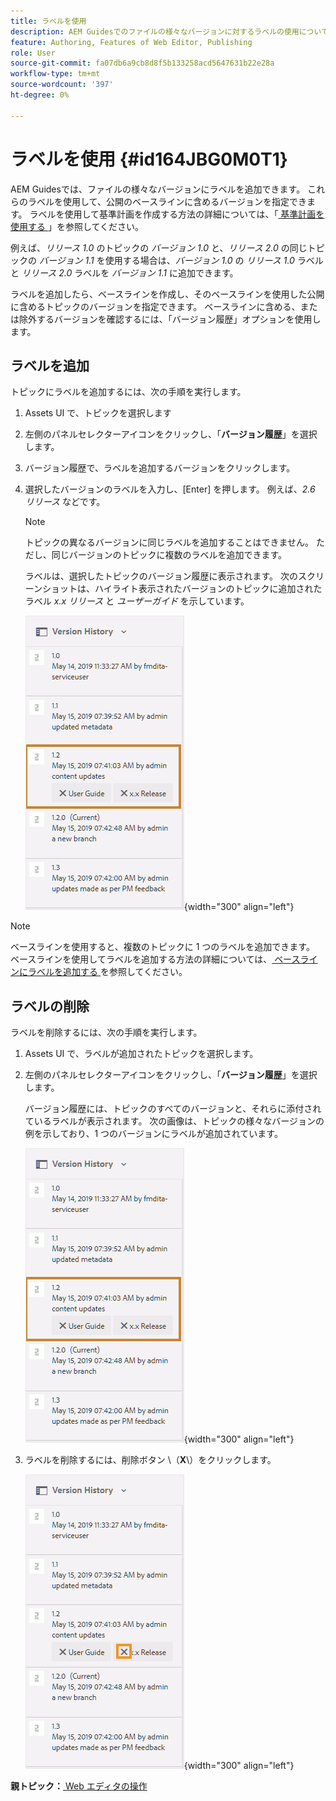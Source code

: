 ```yaml
---
title: ラベルを使用
description: AEM Guidesでのファイルの様々なバージョンに対するラベルの使用について説明します。 トピックのバージョンにラベルを追加または削除する方法を説明します。
feature: Authoring, Features of Web Editor, Publishing
role: User
source-git-commit: fa07db6a9cb8d8f5b133258acd5647631b22e28a
workflow-type: tm+mt
source-wordcount: '397'
ht-degree: 0%

---
```


# ラベルを使用 {#id164JBG0M0T1}

AEM Guidesでは、ファイルの様々なバージョンにラベルを追加できます。 これらのラベルを使用して、公開のベースラインに含めるバージョンを指定できます。 ラベルを使用して基準計画を作成する方法の詳細については、「[ 基準計画を使用する ](generate-output-use-baseline-for-publishing.md#)」を参照してください。

例えば、*リリース 1.0* のトピックの *バージョン 1.0* と、*リリース 2.0* の同じトピックの *バージョン 1.1* を使用する場合は、*バージョン 1.0* の *リリース 1.0* ラベルと *リリース 2.0* ラベルを *バージョン 1.1* に追加できます。

ラベルを追加したら、ベースラインを作成し、そのベースラインを使用した公開に含めるトピックのバージョンを指定できます。 ベースラインに含める、または除外するバージョンを確認するには、「バージョン履歴」オプションを使用します。

## ラベルを追加

トピックにラベルを追加するには、次の手順を実行します。

1. Assets UI で、トピックを選択します
1. 左側のパネルセレクターアイコンをクリックし、「**バージョン履歴**」を選択します。
1. バージョン履歴で、ラベルを追加するバージョンをクリックします。

1. 選択したバージョンのラベルを入力し、[Enter] を押します。 例えば、*2.6 リリース* などです。

   >[!NOTE]
   >
   > トピックの異なるバージョンに同じラベルを追加することはできません。 ただし、同じバージョンのトピックに複数のラベルを追加できます。

   ラベルは、選択したトピックのバージョン履歴に表示されます。 次のスクリーンショットは、ハイライト表示されたバージョンのトピックに追加されたラベル *x.x リリース* と *ユーザーガイド* を示しています。

   ![](images/labels.png){width="300" align="left"}

>[!NOTE]
>
> ベースラインを使用すると、複数のトピックに 1 つのラベルを追加できます。 ベースラインを使用してラベルを追加する方法の詳細については、[ ベースラインにラベルを追加する ](generate-output-use-baseline-for-publishing.md#id184KD0T305Z) を参照してください。

## ラベルの削除

ラベルを削除するには、次の手順を実行します。

1. Assets UI で、ラベルが追加されたトピックを選択します。
1. 左側のパネルセレクターアイコンをクリックし、「**バージョン履歴**」を選択します。

   バージョン履歴には、トピックのすべてのバージョンと、それらに添付されているラベルが表示されます。 次の画像は、トピックの様々なバージョンの例を示しており、1 つのバージョンにラベルが追加されています。

   ![](images/labels.png){width="300" align="left"}

1. ラベルを削除するには、削除ボタン \（**X**\）をクリックします。

   ![](images/delete-labels.png){width="300" align="left"}


**親トピック：**[ Web エディタの操作 ](web-editor.md)
